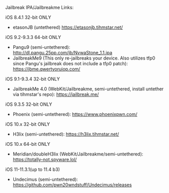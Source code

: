
Jailbreak IPA/Jailbreakme Links:

iOS 8.4.1 32-bit ONLY
  - etasonJB (untethered) https://etasonjb.tihmstar.net/

iOS 9.2-9.3.3 64-bit ONLY
  - Pangu9 (semi-untethered): http://dl.pangu.25pp.com/jb/NvwaStone_1.1.ipa
  - JailbreakMe9 (This only re-jailbreaks your device. Also utilizes tfp0 since Pangu's jailbreak does not include a tfp0 patch): https://jbme.qwertyoruiop.com/

iOS 9.1-9.3.4 32-bit ONLY
  - JailbreakMe 4.0 (WebKit/Jailbreakme, semi-untethered, install untether via tihmstar's repo): https://jailbreak.me/
  
iOS 9.3.5 32-bit ONLY
  - Phoenix (semi-untethered): https://www.phoenixpwn.com/
 
iOS 10.x 32-bit ONLY
  - H3lix (semi-untethered): https://h3lix.tihmstar.net/

iOS 10.x 64-bit ONLY
  - Meridian/doubleH3lix (WebKit/Jailbreakme/semi-untethered): https://totally-not.spyware.lol/
  
iOS 11-11.3.1(up to 11.4 b3)
  - Undecimus (semi-untethered): https://github.com/pwn20wndstuff/Undecimus/releases
